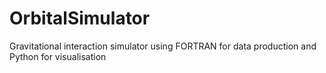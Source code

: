 # OrbitalSimulator
Gravitational interaction simulator using FORTRAN for data production and Python for visualisation
